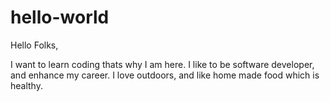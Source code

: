 # hello-world

Hello Folks,

I want to learn coding thats why I am here. I like to be software developer, and enhance my career.
I love outdoors, and like home made food which is healthy.

